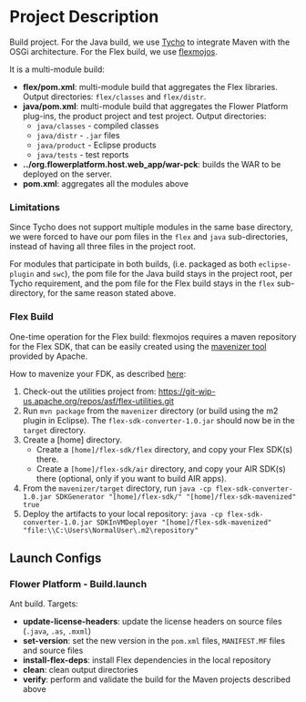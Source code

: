 # Project Description

Build project. For the Java build, we use [Tycho](https://www.eclipse.org/tycho/) to integrate Maven with the OSGi architecture. For the Flex build, we use [flexmojos](https://flexmojos.atlassian.net/wiki/display/FLEXMOJOS/Home).

It is a multi-module build:
* **flex/pom.xml**: multi-module build that aggregates the Flex libraries. Output directories: ``flex/classes`` and ``flex/distr``.
* **java/pom.xml**: multi-module build that aggregates the Flower Platform plug-ins, the product project and test project.  Output directories:
	* ``java/classes`` - compiled classes
	* ``java/distr`` - ``.jar`` files
	* ``java/product`` - Eclipse products
	* ``java/tests`` - test reports
* **../org.flowerplatform.host.web_app/war-pck**: builds the WAR to be deployed on the server.
* **pom.xml**: aggregates all the modules above

### Limitations

Since Tycho does not support multiple modules in the same base directory, we were forced to have our pom files in the ``flex`` and ``java`` sub-directories, instead of having all three files in the project root.

For modules that participate in both builds, (i.e. packaged as both ``eclipse-plugin`` and ``swc``), the pom file for the Java build stays in the project root, per Tycho requirement, and the pom file for the Flex build stays in the ``flex`` sub-directory, for the same reason stated above.

### Flex Build

One-time operation for the Flex build: flexmojos requires a maven repository for the Flex SDK, that can be easily created using the [mavenizer tool](http://flex.apache.org/download-utilities.html) provided by Apache.

How to mavenize your FDK, as described [here](https://cwiki.apache.org/confluence/display/FLEX/Apache+Flex+SDK+Mavenizer):
1. Check-out the utilities project from: https://git-wip-us.apache.org/repos/asf/flex-utilities.git
2. Run ``mvn package`` from the ``mavenizer`` directory (or build using the m2 plugin in Eclipse). The ``flex-sdk-converter-1.0.jar`` should now be in the ``target`` directory.
3. Create a [home] directory. 
	* Create a ``[home]/flex-sdk/flex`` directory, and copy your Flex SDK(s) there.
	* Create a ``[home]/flex-sdk/air`` directory, and copy your AIR SDK(s) there (optional, only if you want to build AIR apps).
4. From the ``mavenizer/target`` directory, run ``java -cp flex-sdk-converter-1.0.jar SDKGenerator "[home]/flex-sdk/" "[home]/flex-sdk-mavenized" true``
5. Deploy the artifacts to your local repository: ``java -cp flex-sdk-converter-1.0.jar SDKInVMDeployer "[home]/flex-sdk-mavenized" "file:\\C:\Users\NormalUser\.m2\repository"``

## Launch Configs

### Flower Platform - Build.launch

Ant build. Targets:
* **update-license-headers**: update the license headers on source files (``.java``, ``.as``, ``.mxml``)
* **set-version**: set the new version in the ``pom.xml`` files, ``MANIFEST.MF`` files and source files
* **install-flex-deps**: install Flex dependencies in the local repository
* **clean**: clean output directories
* **verify**: perform and validate the build for the Maven projects described above